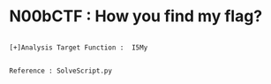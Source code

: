 # N00bCTF : How you find my flag?
```

[+]Analysis Target Function :  I5My


Reference : SolveScript.py

```